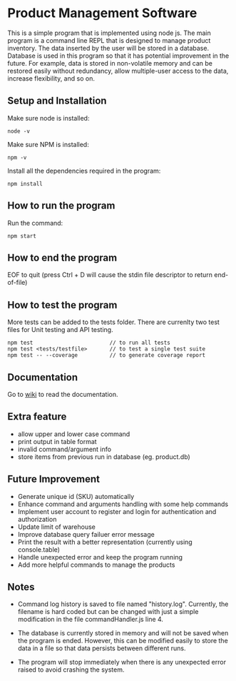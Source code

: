 # Product Management Software

This is a simple program that is implemented using node js. The main program is a command line REPL that is designed to manage product inventory. The data inserted by the user will be stored in a database. Database is used in this program so that it has potential improvement in the future. For example, data is stored in non-volatile memory and can be restored easily without redundancy, allow multiple-user access to the data, increase flexibility, and so on.

## Setup and Installation

Make sure node is installed:
```
node -v
```

Make sure NPM is installed: 
```
npm -v
```

Install all the dependencies required in the program:
```
npm install
```

## How to run the program

Run the command:
```
npm start
```

## How to end the program

EOF to quit (press Ctrl + D will cause the stdin file descriptor to return end-of-file)

## How to test the program
More tests can be added to the tests folder. There are currenlty two test files for Unit testing and API testing.
```
npm test                        // to run all tests
npm test <tests/testfile>       // to test a single test suite
npm test -- --coverage          // to generate coverage report
```

## Documentation
Go to [wiki](https://github.com/Jeremy0818/Product-Management-Software/wiki) to read the documentation.

## Extra feature
- allow upper and lower case command
- print output in table format
- invalid command/argument info
- store items from previous run in database (eg. product.db)

## Future Improvement
- Generate unique id (SKU) automatically
- Enhance command and arguments handling with some help commands
- Implement user account to register and login for authentication and authorization
- Update limit of warehouse
- Improve database query failuer error message
- Print the result with a better representation (currently using console.table)
- Handle unexpected error and keep the program running
- Add more helpful commands to manage the products

## Notes

* Command log history is saved to file named "history.log". Currently, the filename is hard coded but can be changed with just a simple modification in the file commandHandler.js line 4.

* The database is currently stored in memory and will not be saved when the program is ended. However, this can be modified easily to store the data in a file so that data persists between different runs.

* The program will stop immediately when there is any unexpected error raised to avoid crashing the system.
